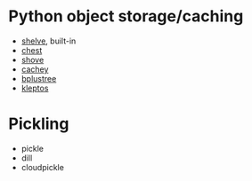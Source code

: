 # Python object storage/caching
- [shelve](https://docs.python.org/3/library/shelve.html), built-in
- [chest](https://github.com/blaze/chest)
- [shove](https://bitbucket.org/lcrees/shove/src)
- [cachey](https://github.com/dask/cachey)
- [bplustree](https://github.com/NicolasLM/bplustree)
- [kleptos](https://github.com/uqfoundation/klepto)

# Pickling
- pickle
- dill
- cloudpickle
